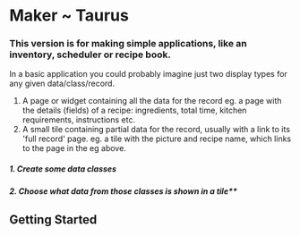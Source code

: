 # Maker ~ Taurus

### This version is for making simple applications, like an inventory, scheduler or recipe book. 

In a basic application you could probably imagine just two display types for any given data/class/record. 
1. A page or widget containing all the data for the record
   eg. a page with the details (fields) of a recipe: ingredients, total time, kitchen requirements, instructions etc.
2. A small tile containing partial data for the record, usually with a link to its 'full record' page. 
   eg. a tile with the picture and recipe name, which links to the page in the eg above.

##### 1. Create some data classes 
##### 2. Choose what data from those classes is shown in a tile**

## Getting Started


